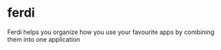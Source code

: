 # ferdi
Ferdi helps you organize how you use your favourite apps by combining them into one application
